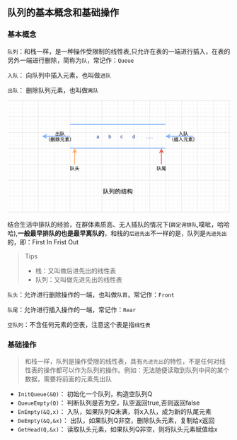 ## 队列的基本概念和基础操作


### 基本概念

`队列`：和栈一样，是一种操作受限制的线性表,只允许在表的一端进行插入，在表的另外一端进行删除，简称为`队`，常记作：`Queue`

`入队`： 向队列中插入元素，也叫做`进队`

`出队`： 删除队列元素，也叫做`离队`


![](./images/队列的基本结构.png)

结合生活中排队的经验，在群体素质高、无人插队的情况下(`薛定谔排队`,噗呲，哈哈哈),**一般最早排队的也是最早离队的**，和栈的`后进先出`不一样的是，队列是`先进先出`的，即：First In Frist Out

> Tips
> - 栈：又叫做后进先出的线性表
> - 队列：又叫做先进先出的线性表



`队头`：允许进行删除操作的一端，也叫做`队首`，常记作：`Front`

`队尾`：允许进行插入操作的一端，常记作：`Rear`

`空队列`：不含任何元素的空表，注意这个表是指`线性表`




### 基础操作


> 和栈一样，队列是操作受限的线性表，具有`先进先出`的特性，不是任何对线性表的操作都可以作为队列的操作。例如：无法随便读取到队列中间的某个数据，需要将前面的元素先出队


- `InitQueue(&Q)`： 初始化一个队列，构造空队列Q
- `QueueEmpty(Q)`： 判断队列是否为空，队空返回true,否则返回false
- `EnEmpty(&Q,x)`： 入队，如果队列Q未满，将x入队，成为新的队尾元素
- `DeEmpty(&Q,&x)`： 出队，如果队列Q非空，删除队头元素，复制给x返回
- `GetHead(Q,&x)`： 读取队头元素，如果队列Q非空，则将队头元素赋值给x
